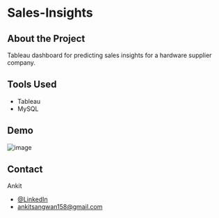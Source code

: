 # Sales-Insights

## About the Project
Tableau dashboard for predicting sales insights for a hardware supplier company.

## Tools Used
- Tableau 
- MySQL

## Demo
![image](https://user-images.githubusercontent.com/90653024/160251582-459b945a-35e2-422d-99da-d32f6d9e008b.png)

## Contact
Ankit
- [@LinkedIn](https://www.linkedin.com/in/ankitsangwan158/) 
- ankitsangwan158@gmail.com
